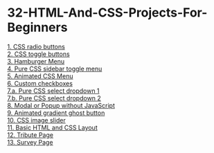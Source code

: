 ﻿# 32-HTML-And-CSS-Projects-For-Beginners
[1. CSS radio buttons](https://github.com/harishkrishnan18/32-HTML-And-CSS-Projects-For-Beginners/tree/main/CSS%20radio%20buttons)
<br>
[2. CSS toggle buttons](https://github.com/harishkrishnan18/32-HTML-And-CSS-Projects-For-Beginners/tree/main/CSS%20toggle%20buttons)
<br>
[3. Hamburger Menu](https://github.com/harishkrishnan18/32-HTML-And-CSS-Projects-For-Beginners/tree/main/Hamburger%20Menu)
<br>
[4. Pure CSS sidebar toggle menu](https://github.com/harishkrishnan18/32-HTML-And-CSS-Projects-For-Beginners/tree/main/Pure%20CSS%20sidebar%20toggle%20menu)
<br>
[5. Animated CSS Menu](https://github.com/harishkrishnan18/32-HTML-And-CSS-Projects-For-Beginners/tree/main/Animated%20CSS%20Menu)
<br>
[6. Custom checkboxes](https://github.com/harishkrishnan18/32-HTML-And-CSS-Projects-For-Beginners/tree/main/Custom%20checkboxes)
<br>
[7.a. Pure CSS select dropdown 1](https://github.com/harishkrishnan18/32-HTML-And-CSS-Projects-For-Beginners/tree/main/Pure%20CSS%20select%20dropdown)
<br>
[7.b. Pure CSS select dropdown 2](https://github.com/harishkrishnan18/32-HTML-And-CSS-Projects-For-Beginners/tree/main/Pure%20CSS%20select%20dropdown%202)
<br>
[8. Modal or Popup without JavaScript](https://github.com/harishkrishnan18/32-HTML-And-CSS-Projects-For-Beginners/tree/main/Modal%20or%20Popup%20without%20JavaScript)
<br>
[9. Animated gradient ghost button](https://github.com/harishkrishnan18/32-HTML-And-CSS-Projects-For-Beginners/tree/main/Animated%20gradient%20ghost%20button)
<br>
[10. CSS image slider](https://github.com/harishkrishnan18/32-HTML-And-CSS-Projects-For-Beginners/tree/main/CSS%20image%20slider)
<br>
[11. Basic HTML and CSS Layout](https://github.com/harishkrishnan18/32-HTML-And-CSS-Projects-For-Beginners/tree/main/Basic%20HTML%20and%20CSS%20Layout)
<br>
[12. Tribute Page](https://github.com/harishkrishnan18/32-HTML-And-CSS-Projects-For-Beginners/tree/main/Tribute%20Page)
<br>
[13. Survey Page](https://github.com/harishkrishnan18/32-HTML-And-CSS-Projects-For-Beginners/tree/main/Survey%20Page)
<br>